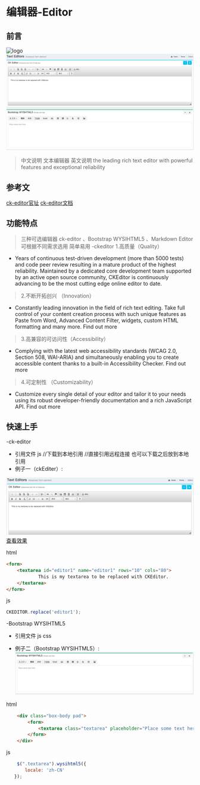 # 编辑器-Editor
## 前言

![logo](img/editor/logo.png)
![效果图](img/editor/editor.png)

> 中文说明
    文本编辑器
> 英文说明
    the leading rich text editor with powerful features and exceptional reliability
## 参考文

[ck-editor官址](http://ckeditor.com/)
[ck-editor文档](http://docs.ckeditor.com/#!/guide/dev_configuration)
## 功能特点
> 三种可选编辑器 ck-editor 、Bootstrap WYSIHTML5 、Markdown Editor 可根据不同需求选用 简单易用
-ckeditor
> 1.高质量（Quality）
- Years of continuous test-driven development (more than 5000 tests) and code peer review resulting in a mature product of the highest reliability. Maintained by a dedicated core development team supported by an active open source community, CKEditor is continuously advancing to be the most cutting edge online editor to date.
> 2.不断开拓创兴 （Innovation）
- Constantly leading innovation in the field of rich text editing. Take full control of your content creation process with such unique features as Paste from Word, Advanced Content Filter, widgets, custom HTML formatting and many more. Find out more  
> 3.高兼容的可访问性（Accessibility）
- Complying with the latest web accessibility standards (WCAG 2.0, Section 508, WAI-ARIA) and simultaneously enabling you to create accessible content thanks to a built-in Accessibility Checker. Find out more
> 4.可定制性 （Customizability）
- Customize every single detail of your editor and tailor it to your needs using its robust developer-friendly documentation and a rich JavaScript API. Find out more  
## 快速上手
-ck-editor
- 引用文件 js
    <script src="ckeditor.js"></script>  //下载到本地引用
    <script src="http://research.itcast.cn/adminlte2-itcast/release/dist/plugins/ckeditor/ckeditor.js"></script>    //直接引用远程连接  也可以下载之后放到本地引用
- 例子一（ckEditer）:

![demo1.png](img/editor/ckeditor.png) 
[查看效果](img/editor/demo/demo1.html)

html
```html
<form>
    <textarea id="editor1" name="editor1" rows="10" cols="80">
            This is my textarea to be replaced with CKEditor.
    </textarea>
</form>
```
js
```js
CKEDITOR.replace('editor1');
```

-Bootstrap WYSIHTML5
- 引用文件 js css
    <link rel="stylesheet" href="http://research.itcast.cn/adminlte2-itcast/release/dist/plugins/bootstrap/css/bootstrap.min.css">
    <link rel="stylesheet" href="http://research.itcast.cn/adminlte2-itcast/release/dist/plugins/bootstrap-wysihtml5/bootstrap3-wysihtml5.min.css">
    <link rel="stylesheet" href="http://research.itcast.cn/adminlte2-itcast/release/dist/plugins/jvectormap/jquery-jvectormap-1.2.2.css">

    <script src="http://research.itcast.cn/adminlte2-itcast/release/dist/plugins/jQuery/jquery-2.2.3.min.js"></script>
    <script src="http://research.itcast.cn/adminlte2-itcast/release/dist/plugins/bootstrap/js/bootstrap.min.js"></script>
    <script src="http://research.itcast.cn/adminlte2-itcast/release/dist/plugins/bootstrap-wysihtml5/bootstrap3-wysihtml5.all.min.js"></script>
    <script src="http://research.itcast.cn/adminlte2-itcast/release/dist/plugins/bootstrap-wysihtml5/bootstrap-wysihtml5.zh-CN.js"></script>
- 例子二（Bootstrap WYSIHTML5）:
![demo2.png](img/editor/bootstrap.png) 

html
```html
    <div class="box-body pad">
        <form>
            <textarea class="textarea" placeholder="Place some text here" style="width: 100%; height: 200px; font-size: 14px; line-height: 18px; border: 1px solid #dddddd; padding: 10px;"></textarea>
        </form>
    </div>

```
js

```js
    $(".textarea").wysihtml5({
       locale: 'zh-CN'
   });
```



